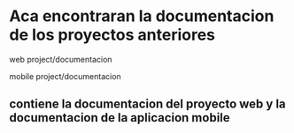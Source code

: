 # Aca encontraran la documentacion de los proyectos anteriores

web project/documentacion

mobile project/documentacion

## contiene la documentacion del proyecto web y la documentacion de la aplicacion mobile
